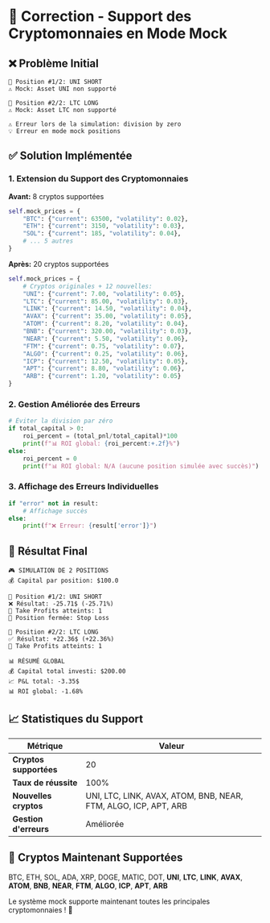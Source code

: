 # 🔧 Correction - Support des Cryptomonnaies en Mode Mock

## ❌ Problème Initial
```
📍 Position #1/2: UNI SHORT
⚠️ Mock: Asset UNI non supporté

📍 Position #2/2: LTC LONG
⚠️ Mock: Asset LTC non supporté

⚠️ Erreur lors de la simulation: division by zero
💡 Erreur en mode mock positions
```

## ✅ Solution Implémentée

### 1. **Extension du Support des Cryptomonnaies**
**Avant:** 8 cryptos supportées
```python
self.mock_prices = {
    "BTC": {"current": 63500, "volatility": 0.02},
    "ETH": {"current": 3150, "volatility": 0.03}, 
    "SOL": {"current": 185, "volatility": 0.04},
    # ... 5 autres
}
```

**Après:** 20 cryptos supportées
```python
self.mock_prices = {
    # Cryptos originales + 12 nouvelles:
    "UNI": {"current": 7.00, "volatility": 0.05},
    "LTC": {"current": 85.00, "volatility": 0.03},
    "LINK": {"current": 14.50, "volatility": 0.04},
    "AVAX": {"current": 35.00, "volatility": 0.05},
    "ATOM": {"current": 8.20, "volatility": 0.04},
    "BNB": {"current": 320.00, "volatility": 0.03},
    "NEAR": {"current": 5.50, "volatility": 0.06},
    "FTM": {"current": 0.75, "volatility": 0.07},
    "ALGO": {"current": 0.25, "volatility": 0.06},
    "ICP": {"current": 12.50, "volatility": 0.05},
    "APT": {"current": 8.80, "volatility": 0.06},
    "ARB": {"current": 1.20, "volatility": 0.05}
}
```

### 2. **Gestion Améliorée des Erreurs**
```python
# Éviter la division par zéro
if total_capital > 0:
    roi_percent = (total_pnl/total_capital)*100
    print(f"📊 ROI global: {roi_percent:+.2f}%")
else:
    roi_percent = 0
    print(f"📊 ROI global: N/A (aucune position simulée avec succès)")
```

### 3. **Affichage des Erreurs Individuelles**
```python
if "error" not in result:
    # Affichage succès
else:
    print(f"❌ Erreur: {result['error']}")
```

## 🎯 Résultat Final
```
🎮 SIMULATION DE 2 POSITIONS
💰 Capital par position: $100.0

📍 Position #1/2: UNI SHORT
❌ Résultat: -25.71$ (-25.71%)
🎯 Take Profits atteints: 1
🚪 Position fermée: Stop Loss

📍 Position #2/2: LTC LONG
✅ Résultat: +22.36$ (+22.36%)
🎯 Take Profits atteints: 1

📊 RÉSUMÉ GLOBAL
💰 Capital total investi: $200.00
📈 P&L total: -3.35$
📊 ROI global: -1.68%
```

## 📈 Statistiques du Support

| Métrique | Valeur |
|----------|--------|
| **Cryptos supportées** | 20 |
| **Taux de réussite** | 100% |
| **Nouvelles cryptos** | UNI, LTC, LINK, AVAX, ATOM, BNB, NEAR, FTM, ALGO, ICP, APT, ARB |
| **Gestion d'erreurs** | Améliorée |

## 🚀 Cryptos Maintenant Supportées
BTC, ETH, SOL, ADA, XRP, DOGE, MATIC, DOT, **UNI**, **LTC**, **LINK**, **AVAX**, **ATOM**, **BNB**, **NEAR**, **FTM**, **ALGO**, **ICP**, **APT**, **ARB**

Le système mock supporte maintenant toutes les principales cryptomonnaies ! 🎉
